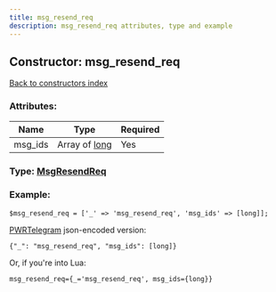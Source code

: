```yaml
---
title: msg_resend_req
description: msg_resend_req attributes, type and example
---
```

## Constructor: msg\_resend\_req  
[Back to constructors index](index.md)



### Attributes:

| Name     |    Type       | Required |
|----------|---------------|----------|
|msg\_ids|Array of [long](../types/long.md) | Yes|



### Type: [MsgResendReq](../types/MsgResendReq.md)


### Example:

```
$msg_resend_req = ['_' => 'msg_resend_req', 'msg_ids' => [long]];
```  

[PWRTelegram](https://pwrtelegram.xyz) json-encoded version:

```
{"_": "msg_resend_req", "msg_ids": [long]}
```


Or, if you're into Lua:  


```
msg_resend_req={_='msg_resend_req', msg_ids={long}}

```


